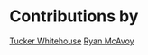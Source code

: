 # Contributions by
[Tucker Whitehouse](http://github.com/TuckerWhitehouse)
[Ryan McAvoy](http://github.com/ryanpm40)